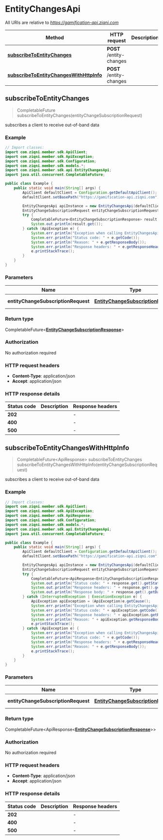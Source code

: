 # EntityChangesApi

All URIs are relative to *https://gamification-api.ziqni.com*

| Method | HTTP request | Description |
|------------- | ------------- | -------------|
| [**subscribeToEntityChanges**](EntityChangesApi.md#subscribeToEntityChanges) | **POST** /entity-changes |  |
| [**subscribeToEntityChangesWithHttpInfo**](EntityChangesApi.md#subscribeToEntityChangesWithHttpInfo) | **POST** /entity-changes |  |



## subscribeToEntityChanges

> CompletableFuture<EntityChangeSubscriptionResponse> subscribeToEntityChanges(entityChangeSubscriptionRequest)



subscribes a client to receive out-of-band data

### Example

```java
// Import classes:
import com.ziqni.member.sdk.ApiClient;
import com.ziqni.member.sdk.ApiException;
import com.ziqni.member.sdk.Configuration;
import com.ziqni.member.sdk.models.*;
import com.ziqni.member.sdk.api.EntityChangesApi;
import java.util.concurrent.CompletableFuture;

public class Example {
    public static void main(String[] args) {
        ApiClient defaultClient = Configuration.getDefaultApiClient();
        defaultClient.setBasePath("https://gamification-api.ziqni.com");

        EntityChangesApi apiInstance = new EntityChangesApi(defaultClient);
        EntityChangeSubscriptionRequest entityChangeSubscriptionRequest = new EntityChangeSubscriptionRequest(); // EntityChangeSubscriptionRequest | subscription payload
        try {
            CompletableFuture<EntityChangeSubscriptionResponse> result = apiInstance.subscribeToEntityChanges(entityChangeSubscriptionRequest);
            System.out.println(result.get());
        } catch (ApiException e) {
            System.err.println("Exception when calling EntityChangesApi#subscribeToEntityChanges");
            System.err.println("Status code: " + e.getCode());
            System.err.println("Reason: " + e.getResponseBody());
            System.err.println("Response headers: " + e.getResponseHeaders());
            e.printStackTrace();
        }
    }
}
```

### Parameters


| Name | Type | Description  | Notes |
|------------- | ------------- | ------------- | -------------|
| **entityChangeSubscriptionRequest** | [**EntityChangeSubscriptionRequest**](EntityChangeSubscriptionRequest.md)| subscription payload | |

### Return type

CompletableFuture<[**EntityChangeSubscriptionResponse**](EntityChangeSubscriptionResponse.md)>


### Authorization

No authorization required

### HTTP request headers

- **Content-Type**: application/json
- **Accept**: application/json

### HTTP response details
| Status code | Description | Response headers |
|-------------|-------------|------------------|
| **202** |  |  -  |
| **400** |  |  -  |
| **500** |  |  -  |

## subscribeToEntityChangesWithHttpInfo

> CompletableFuture<ApiResponse<EntityChangeSubscriptionResponse>> subscribeToEntityChanges subscribeToEntityChangesWithHttpInfo(entityChangeSubscriptionRequest)



subscribes a client to receive out-of-band data

### Example

```java
// Import classes:
import com.ziqni.member.sdk.ApiClient;
import com.ziqni.member.sdk.ApiException;
import com.ziqni.member.sdk.ApiResponse;
import com.ziqni.member.sdk.Configuration;
import com.ziqni.member.sdk.models.*;
import com.ziqni.member.sdk.api.EntityChangesApi;
import java.util.concurrent.CompletableFuture;

public class Example {
    public static void main(String[] args) {
        ApiClient defaultClient = Configuration.getDefaultApiClient();
        defaultClient.setBasePath("https://gamification-api.ziqni.com");

        EntityChangesApi apiInstance = new EntityChangesApi(defaultClient);
        EntityChangeSubscriptionRequest entityChangeSubscriptionRequest = new EntityChangeSubscriptionRequest(); // EntityChangeSubscriptionRequest | subscription payload
        try {
            CompletableFuture<ApiResponse<EntityChangeSubscriptionResponse>> response = apiInstance.subscribeToEntityChangesWithHttpInfo(entityChangeSubscriptionRequest);
            System.out.println("Status code: " + response.get().getStatusCode());
            System.out.println("Response headers: " + response.get().getHeaders());
            System.out.println("Response body: " + response.get().getData());
        } catch (InterruptedException | ExecutionException e) {
            ApiException apiException = (ApiException)e.getCause();
            System.err.println("Exception when calling EntityChangesApi#subscribeToEntityChanges");
            System.err.println("Status code: " + apiException.getCode());
            System.err.println("Response headers: " + apiException.getResponseHeaders());
            System.err.println("Reason: " + apiException.getResponseBody());
            e.printStackTrace();
        } catch (ApiException e) {
            System.err.println("Exception when calling EntityChangesApi#subscribeToEntityChanges");
            System.err.println("Status code: " + e.getCode());
            System.err.println("Response headers: " + e.getResponseHeaders());
            System.err.println("Reason: " + e.getResponseBody());
            e.printStackTrace();
        }
    }
}
```

### Parameters


| Name | Type | Description  | Notes |
|------------- | ------------- | ------------- | -------------|
| **entityChangeSubscriptionRequest** | [**EntityChangeSubscriptionRequest**](EntityChangeSubscriptionRequest.md)| subscription payload | |

### Return type

CompletableFuture<ApiResponse<[**EntityChangeSubscriptionResponse**](EntityChangeSubscriptionResponse.md)>>


### Authorization

No authorization required

### HTTP request headers

- **Content-Type**: application/json
- **Accept**: application/json

### HTTP response details
| Status code | Description | Response headers |
|-------------|-------------|------------------|
| **202** |  |  -  |
| **400** |  |  -  |
| **500** |  |  -  |

